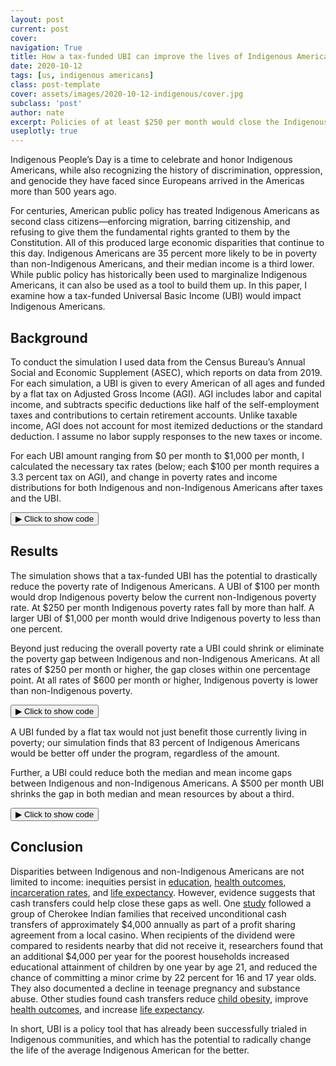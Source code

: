 ```yaml
---
layout: post
current: post
cover: 
navigation: True
title: How a tax-funded UBI can improve the lives of Indigenous Americans
date: 2020-10-12
tags: [us, indigenous americans]
class: post-template
cover: assets/images/2020-10-12-indigenous/cover.jpg
subclass: 'post'
author: nate
excerpt: Policies of at least $250 per month would close the Indigenous/non-Indigenous poverty gap.
useplotly: true
---
```



Indigenous People’s Day is a time to celebrate and honor Indigenous Americans, while also recognizing the history of discrimination, oppression, and genocide they have faced since Europeans arrived in the Americas more than 500 years ago.

For centuries, American public policy has treated Indigenous Americans as second class citizens—enforcing migration, barring citizenship, and refusing to give them the fundamental rights granted to them by the Constitution. All of this produced large economic disparities that continue to this day.  Indigenous Americans are 35 percent more likely to be in poverty than non-Indigenous Americans, and their median income is a third lower.  While public policy has historically been used to marginalize Indigenous Americans, it can also be used as a tool to build them up. In this paper, I examine how a tax-funded Universal Basic Income (UBI) would impact Indigenous Americans.

## Background

To conduct the simulation I used data from the Census Bureau’s Annual Social and Economic Supplement (ASEC), which reports on data from 2019.  For each simulation, a UBI is given to every American of all ages and funded by a flat tax on Adjusted Gross Income (AGI).  AGI includes labor and capital income, and subtracts specific deductions like half of the self-employment taxes and contributions to certain retirement accounts.  Unlike taxable income, AGI does not account for most itemized deductions or the standard deduction. I assume no labor supply responses to the new taxes or income.

For each UBI amount ranging from $0 per month to $1,000 per month, I calculated the necessary tax rates (below; each $100 per month requires a 3.3 percent tax on AGI), and change in poverty rates and income distributions for both Indigenous and non-Indigenous Americans after taxes and the UBI.


<button class="code-button" id="button1" onclick="f1()">&#9654; Click to show code</button>
<div class="code-cell" id="asset_code_1" style="display: none;">
  <pre>
    <code>
# Import Libraries
import numpy as np
import pandas as pd
import microdf as mdf
import plotly.express as px

# Import data
person = pd.read_csv('https://github.com/ngpsu22/indigenous-peoples-day/raw/main/cps_00021.csv.gz')

# Create Demographic Columns
person.columns = person.columns.str.lower()
person['child'] = person.age < 18
person['adult'] = person.age >= 18
person['native'] = person.race == 300
person['non_native'] = person.race != 300

# Calculate total AGI
person['adjginc'].replace({99999999: 0}, inplace=True)
population = person.asecwt.sum()
person['weighted_agi'] = person.adjginc * person.asecwt
total_agi = person.weighted_agi.sum()

# Calculate AGI tax rate per dollar of UBI
fed_tax_rate_per_dollar_ubi_monthly = (population * 12) / total_agi

# Create table showing tax amounts
tax_rates = pd.DataFrame(np.arange(0,1001, 50))
tax_rates.columns = ['monthly_ubi']

def tax(monthly_ubi):
    return (monthly_ubi * fed_tax_rate_per_dollar_ubi_monthly * 100).round(1)

def tax_row(row):
    return tax(row.monthly_ubi)

tax_rates['tax_rate'] = tax_rates.apply(tax_row, axis=1)
tax_rates.columns = ['monthly_ubi', 'tax_rate']

fig = px.line(tax_rates, x='monthly_ubi', y='tax_rate')
fig.update_layout(
    title='Tax rate on AGI needed to fund each UBI level',
    xaxis_title='Monthly UBI amount',
    yaxis_title='Required tax rate on adjusted gross income',
    yaxis_ticksuffix='%',
    font=dict(family='Roboto'),
    hovermode='x', 
    xaxis_tickprefix='$',
    xaxis_ticksuffix='',
    plot_bgcolor='white',
    legend_title_text=''
)
fig.update_traces(mode='markers+lines', hovertemplate=None)

fig.show(config={'displayModeBar': False})
    </code>
  </pre>
</div>

<script>
function f1() {
  var x = document.getElementById("asset_code_1");
  var b = document.getElementById("button1");
  if (x.style.display === "none") {
    x.style.display = "block";
    b.innerHTML = "&#9660 Click to hide code";
  } else {
    x.style.display = "none";
    b.innerHTML = "&#9654 Click to show code";
  }
}
</script> 

<div>
  <script>
    $(document).ready(function(){
      $("#asset1").load("{{site.baseurl}}assets/markdown_assets/indigenous/2020-10-12-indigenous-asset-1.html");
    });
  </script>
</div>
<div id = "asset1"></div>

## Results
The simulation shows that a tax-funded UBI has the potential to drastically reduce the poverty rate of Indigenous Americans. A UBI of $100 per month would drop Indigenous poverty below the current non-Indigenous poverty rate.  At $250 per month Indigenous poverty rates fall by more than half.  A larger UBI of $1,000 per month would drive Indigenous poverty to less than one percent.

Beyond just reducing the overall poverty rate a UBI could shrink or eliminate the poverty gap between Indigenous and non-Indigenous Americans.  At all rates of $250 per month or higher, the gap closes within one percentage point.  At all rates of $600 per month or higher, Indigenous poverty is lower than non-Indigenous poverty.


<button class="code-button" id="button2" onclick="f2()">&#9654; Click to show code</button>
<div class="code-cell" id="asset_code_2" style="display: none;">
  <pre>
    <code>
def ubi(race, monthly_ubi):
    """ Calculate the poverty rate, median resources, mean resources, and 
        percent of people better off for Indigenous and Non-Indigenous
        Americans at a given UBI level.
  
    Args:
        race: a person's race, for this simulation, either Indigenous or
            non-Indigenous.
        monthly_ubi: the monthly cash transfer given to each person.
  
    Returns:
        pd.Series with the following attributes:
        - The poverty rate for the selected group.
        - The median resources per person for the selected group.
        - The mean resources per person for the selected group.
        - The percent of people better off under the program for the selected
          group.
    """    

  
    # Create a copy of the person DataFrame
    target_persons = person.copy(deep=True)
    
    # Calculate a person's tax increase
    target_persons['tax_increase'] = (
        fed_tax_rate_per_dollar_ubi_monthly * monthly_ubi * 
        target_persons.adjginc)
    
    # Calculate the total UBI per SPM unit.
    target_persons['total_ubi'] = (
        target_persons.spmnpers * 12 * monthly_ubi)
  
    # Calculate the total tax increase of an SPM unit
    spmu = target_persons.groupby(['spmfamunit'])[['tax_increase']].sum()
    spmu.columns = ['total_tax_increase']
    target_persons = target_persons.merge(spmu,left_on=['spmfamunit'],
                                          right_index=True)
    
    # Calculate each SPM unit's tax rate person
    target_persons['new_spm_resources'] = (target_persons.spmtotres
                                         + target_persons.total_ubi
                                         - target_persons.total_tax_increase)
    
    # Calculate the new resources per person of each SPM unit
    target_persons['new_resources_per_person'] = (
        target_persons.new_spm_resources / target_persons.spmnpers)
      
    # Slice the data based on Race input
    if race == 'native':
        target_persons = target_persons[target_persons.native]
    if race == 'non_native':
        target_persons = target_persons[target_persons.non_native] 
  
    # Calculate the change in poverty rate
    target_persons['poor'] = (target_persons.new_spm_resources 
                            < target_persons.spmthresh)
    total_poor = (target_persons.poor * target_persons.asecwt).sum()
    target_pop = target_persons.asecwt.sum()
    
    # Calculate percent better off
    target_persons['better_off'] = (target_persons.new_spm_resources > 
                                target_persons.spmtotres)
    total_better_off = (
        target_persons.better_off * target_persons.asecwt).sum()
    percent = total_better_off / target_pop * 100

    return pd.Series([
        mdf.weighted_median(target_persons, 'new_resources_per_person',
                            'asecwt').round(0), 
        mdf.weighted_mean(target_persons, 'new_resources_per_person',
                          'asecwt').round(0), 
        (total_poor / target_pop * 100).round(1), percent])

def ubi_row(row):  
    """ Runs the ubi_pov function across the rows of a DataFrame.
  
    Args:
        row: the row of the DataFrame containing a person's race and the
            monthly UBI amount
  
    Returns:
        pd.Series with the following elements:
        - The poverty rate for the selected row.
        - The median resources per person for the selected row.
        - The mean resources per person for the selected row.
        - The percent of people better off under the program for the selected
            row.
    """  
    return ubi(row.race, row.monthly_ubi)

# Create a DataFrame that has each the each monthly UBI amount for each race
# input.
summary = mdf.cartesian_product({'monthly_ubi': np.arange(0, 1001, 50),
                       'race': ['native', 'non_native']})

# Calculate the poverty rate for each row of the summary DataFrame.
summary[['med_resources_per_person', 'mean_resources_per_person',
         'poverty_rate', 'better_off']] = summary.apply(ubi_row, axis=1)

# Format text.
center = {"med_resources_per_person": "Median resources",
          "mean_resources_per_person": "Mean resources"}
race = {"native": "Indigenous",
        "non_native": "Non-Indigenous"}

summary["race"] =  summary.race.map(race)

COLOR_MAP = {'Indigenous': '#1976D2',  # Blue.
             'Non-Indigenous': '#BDBDBD'  # Gray.
            }


def line_graph(df, x, y, color, title, xaxis_title, yaxis_title):
    """Style for line graphs.
    
    Args:
        df: DataFrame with data to be plotted.
        x: The string representing the column in df that holds the new
            spending in billions.
        y: The string representing the column in df that holds the poverty
            rate.
        color: The string representing the UBI type.
        xaxis_title: The string represnting the xaxis-title.
        yaxis_title: The string representing the yaxis-title.
    
    Returns:
        Nothing. Shows the plot.
    """
    fig = px.line(df, x=x, y=y, color=color, color_discrete_map=COLOR_MAP)
    fig.update_layout(
        title=title,
        xaxis_title=xaxis_title,
        yaxis_title=yaxis_title,
        yaxis_ticksuffix='%',
        font=dict(family='Roboto'),
        hovermode='x', 
        xaxis_tickprefix='$',
        xaxis_ticksuffix='',
        plot_bgcolor='white',
        legend_title_text=''   
    )
    fig.update_traces(mode='markers+lines', hovertemplate=None)

    return fig

fig = line_graph(df=summary, x='monthly_ubi', 
           y='poverty_rate', color='race',
           title='The impact of a UBI on Indigenous and Non-Indigenous poverty',
           xaxis_title='Monthly UBI',
           yaxis_title='SPM poverty rate')
fig.show()
    </code>
  </pre>
</div>

<script>
function f2() {
  var x = document.getElementById("asset_code_2");
  var b = document.getElementById("button2");
  if (x.style.display === "none") {
    x.style.display = "block";
    b.innerHTML = "&#9660 Click to hide code";
  } else {
    x.style.display = "none";
    b.innerHTML = "&#9654 Click to show code";
  }
}
</script> 

<div>
  <script>
    $(document).ready(function(){
      $("#asset2").load("{{site.baseurl}}assets/markdown_assets/indigenous/2020-10-12-indigenous-asset-2.html");
    });
  </script>
</div>
<div id = "asset2"></div>

A UBI funded by a flat tax would not just benefit those currently living in poverty; our simulation finds that 83 percent of Indigenous Americans would be better off under the program, regardless of the amount.  

Further, a UBI could reduce both the median and mean income gaps between Indigenous and non-Indigenous Americans.  A \$500 per month UBI shrinks the gap in both median and mean resources by about a third.


<button class="code-button" id="button3" onclick="f3()">&#9654; Click to show code</button>
<div class="code-cell" id="asset_code_3" style="display: none;">
  <pre>
    <code>
# Add commas
def comma(num):
    return num.astype(int).apply("{:,}".format)

summary["med_resources_per_person"] = comma(summary.med_resources_per_person)
summary["mean_resources_per_person"] = comma(summary.mean_resources_per_person)

# Create identifier columns
summary_long = pd.melt(summary,
                       id_vars=["monthly_ubi", "race"],
                       value_vars=['med_resources_per_person',
                                   'mean_resources_per_person'],
                       var_name="resource",
                       value_name="y")

summary_long["resource"] = summary_long.resource.map(center)

# Plot
fig = px.bar(summary_long,
             x='resource',
             y="y",
             color="race",
             barmode='group',
             animation_frame='monthly_ubi',
             text='y',
             labels={"race": "Race",
                     "monthly_ubi": "Monthly UBI",
                     "y": "Resources per person",
                     "resource": "Metric"
                    },
             color_discrete_map=COLOR_MAP,
             title="Tax-funded UBI and median/mean resources per person",
             range_y=[0, 32_000]
    )
fig.update_traces(texttemplate='$%{text}')
fig.update_layout(xaxis_title='',
                  yaxis_tickprefix='$',
                  uniformtext_minsize=9,
                  plot_bgcolor='white',
                  font=dict(family='Roboto'),
                  legend_title_text='')
fig.show(config={'displayModeBar': False})
    </code>
  </pre>
</div>

<script>
function f3() {
  var x = document.getElementById("asset_code_3");
  var b = document.getElementById("button3");
  if (x.style.display === "none") {
    x.style.display = "block";
    b.innerHTML = "&#9660 Click to hide code";
  } else {
    x.style.display = "none";
    b.innerHTML = "&#9654 Click to show code";
  }
}
</script> 

<div>
  <script>
    $(document).ready(function(){
      $("#asset3").load("{{site.baseurl}}assets/markdown_assets/indigenous/2020-10-12-indigenous-asset-3.html");
    });
  </script>
</div>
<div id = "asset3"></div>

## Conclusion
Disparities between Indigenous and non-Indigenous Americans are not limited to income: inequities persist in [education](https://education.wsu.edu/documents/2015/08/native-american-achievement-gap-report.pdf/), [health outcomes](https://www.ncbi.nlm.nih.gov/pmc/articles/PMC2567901/), [incarceration rates](https://www.bjs.gov/content/pub/pdf/aic.pdf), and [life expectancy](http://ssrc-static.s3.amazonaws.com/wp-content/uploads/2015/04/Geographies-of-Opportunity-4.22.2015.pdf).  However, evidence suggests that cash transfers could help close these gaps as well.  One [study](https://www.aeaweb.org/articles?id=10.1257/app.2.1.86) followed a group of Cherokee Indian families that received unconditional cash transfers of approximately $4,000 annually as part of a profit sharing agreement from a local casino. When recipients of the dividend were compared to residents nearby that did not receive it, researchers found that an additional $4,000 per year for the poorest households increased educational attainment of children by one year by age 21, and reduced the chance of committing a minor crime by 22 percent for 16 and 17 year olds.  They also documented a decline in teenage pregnancy and substance abuse.  Other studies found cash transfers reduce [child obesity](https://papers.ssrn.com/sol3/papers.cfm?abstract_id=3380033), improve [health outcomes](http://eprints.lse.ac.uk/58059/1/__lse.ac.uk_storage_LIBRARY_Secondary_libfile_shared_repository_Content_STICERD_PEP%20discussion%20papers_pep01.pdf), and increase [life expectancy](https://www.ncbi.nlm.nih.gov/pmc/articles/PMC5510957/).  

In short, UBI is a policy tool that has already been successfully trialed in Indigenous communities, and which has the potential to radically change the life of the average Indigenous American for the better.
